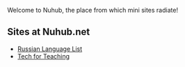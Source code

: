 Welcome to Nuhub, the place from which mini sites radiate!

## Sites at Nuhub.net

* [Russian Language List](https://russian-language-list.nuhub.net)
* [Tech for Teaching](https://tech-for-teaching.nuhub.net)
